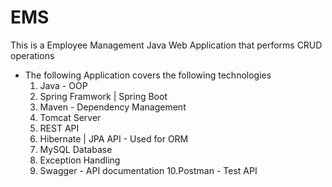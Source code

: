 # EMS

This is a Employee Management Java Web Application that performs CRUD operations 
- The following Application covers the following technologies
  1. Java - OOP
  2. Spring Framwork | Spring Boot
  3. Maven - Dependency Management
  4. Tomcat Server
  5. REST API
  6. Hibernate | JPA API - Used for ORM
  7. MySQL Database
  8. Exception Handling
  9. Swagger - API documentation
  10.Postman - Test API 

